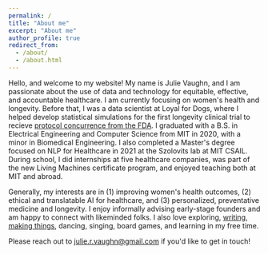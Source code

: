 ```yaml
---
permalink: /
title: "About me"
excerpt: "About me"
author_profile: true
redirect_from: 
  - /about/
  - /about.html
---
```


Hello, and welcome to my website! My name is Julie Vaughn, and I am passionate about the use of data and technology for equitable, effective, and accountable healthcare. I am currently focusing on women's health and longevity. Before that, I was a data scientist at Loyal for Dogs, where I helped develop statistical simulations for the first longevity clinical trial to recieve [protocol concurrence from the FDA](https://loyalfordogs.com/posts/loyal-announces-historic-fda-milestone-for-large-dog-lifespan-extension-drug). I graduated with a B.S. in Electrical Engineering and Computer Science from MIT in 2020, with a minor in Biomedical Engineering. I also completed a Master's degree focused on NLP for Healthcare in 2021 at the Szolovits lab at MIT CSAIL. During school, I did internships at five healthcare companies, was part of the new Living Machines certificate program, and enjoyed teaching both at MIT and abroad.

Generally, my interests are in (1) improving women's health outcomes, (2) ethical and translatable AI for healthcare, and (3) personalized, preventative medicine and longevity. I enjoy informally advising early-stage founders and am happy to connect with likeminded folks. I also love exploring, [writing](https://open.substack.com/pub/ahealthyfuture/p/why-i-care-about-womens-health?r=257w8w&utm_campaign=post&utm_medium=web), [making things](https://juliesprojects.weebly.com/hardware-projects.html), dancing, singing, board games, and learning in my free time. 

Please reach out to julie.r.vaughn@gmail.com if you'd like to get in touch! 